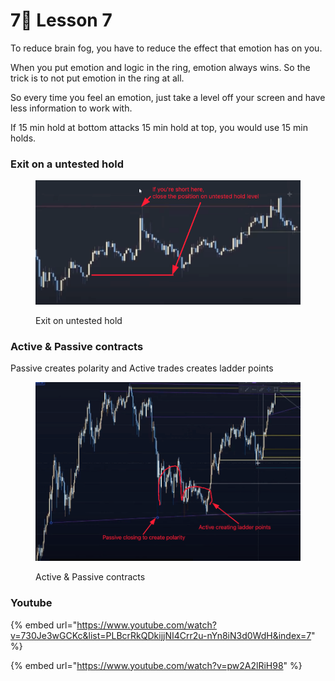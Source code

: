# 7⃣ Lesson 7

To reduce brain fog, you have to reduce the effect that emotion has on you.

When you put emotion and logic in the ring, emotion always wins. So the trick is to not put emotion in the ring at all.

So every time you feel an emotion, just take a level off your screen and have less information to work with.

If 15 min hold at bottom attacks 15 min hold at top, you would use 15 min holds.

### Exit on a untested hold

<figure><img src="../../.gitbook/assets/image (10) (1) (1).png" alt=""><figcaption><p>Exit on untested hold</p></figcaption></figure>

### Active & Passive contracts

Passive creates polarity and Active trades creates ladder points

<figure><img src="../../.gitbook/assets/image (21) (1).png" alt=""><figcaption><p>Active &#x26; Passive contracts</p></figcaption></figure>



### Youtube

{% embed url="https://www.youtube.com/watch?v=730Je3wGCKc&list=PLBcrRkQDkijjNI4Crr2u-nYn8iN3d0WdH&index=7" %}

{% embed url="https://www.youtube.com/watch?v=pw2A2lRiH98" %}
